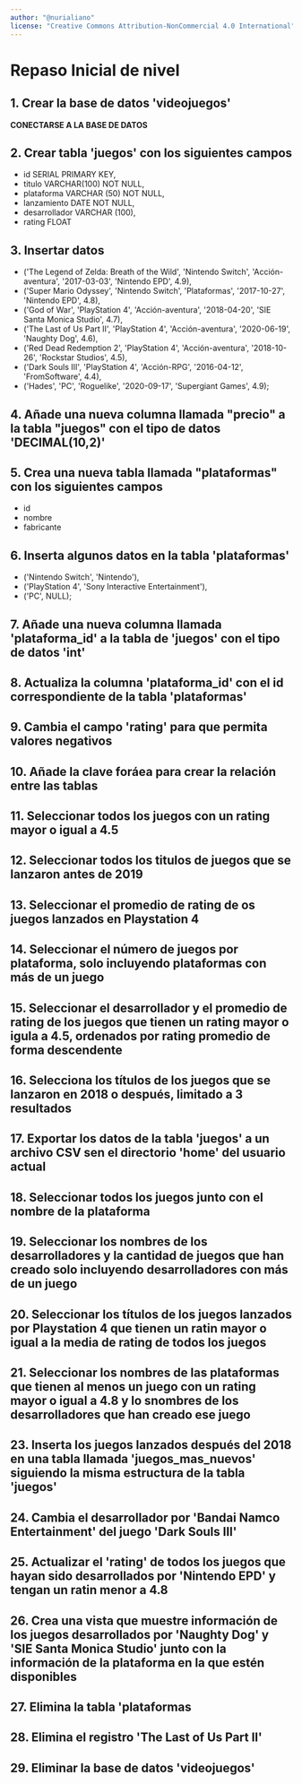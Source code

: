 ```yaml
---
author: "@nurialiano"
license: "Creative Commons Attribution-NonCommercial 4.0 International"
---
```


# Repaso Inicial de nivel

## 1. Crear la base de datos 'videojuegos'

**CONECTARSE A LA BASE DE DATOS**

## 2. Crear tabla 'juegos' con los siguientes campos

- id SERIAL PRIMARY KEY,
- titulo VARCHAR(100) NOT NULL,
- plataforma VARCHAR (50) NOT NULL,
- lanzamiento DATE NOT NULL,
- desarrollador VARCHAR (100),
- rating FLOAT

## 3. Insertar datos

- ('The Legend of Zelda: Breath of the Wild', 'Nintendo Switch', 'Acción-aventura', '2017-03-03', 'Nintendo EPD', 4.9),
- ('Super Mario Odyssey', 'Nintendo Switch', 'Plataformas', '2017-10-27', 'Nintendo EPD', 4.8),
- ('God of War', 'PlayStation 4', 'Acción-aventura', '2018-04-20', 'SIE Santa Monica Studio', 4.7),
- ('The Last of Us Part II', 'PlayStation 4', 'Acción-aventura', '2020-06-19', 'Naughty Dog', 4.6),
- ('Red Dead Redemption 2', 'PlayStation 4', 'Acción-aventura', '2018-10-26', 'Rockstar Studios', 4.5),
- ('Dark Souls III', 'PlayStation 4', 'Acción-RPG', '2016-04-12', 'FromSoftware', 4.4),
- ('Hades', 'PC', 'Roguelike', '2020-09-17', 'Supergiant Games', 4.9);

## 4. Añade una nueva columna llamada "precio" a la tabla "juegos" con el tipo de datos 'DECIMAL(10,2)'

## 5. Crea una nueva tabla llamada "plataformas" con los siguientes campos

- id
- nombre
- fabricante

## 6. Inserta algunos datos en la tabla 'plataformas'

- ('Nintendo Switch', 'Nintendo'),
- ('PlayStation 4', 'Sony Interactive Entertainment'),
- ('PC', NULL);

## 7. Añade una nueva columna llamada 'plataforma_id' a la tabla de 'juegos' con el tipo de datos 'int'

## 8. Actualiza la columna 'plataforma_id' con el id correspondiente de la tabla 'plataformas'

## 9. Cambia el campo 'rating' para que permita valores negativos

## 10. Añade la clave foráea para crear la relación entre las tablas

## 11. Seleccionar todos los juegos con un rating mayor o igual a 4.5

## 12. Seleccionar todos los titulos de juegos que se lanzaron antes de 2019

## 13. Seleccionar el promedio de rating de os juegos lanzados en Playstation 4

## 14. Seleccionar el número de juegos por plataforma, solo incluyendo plataformas con  más de un juego

## 15. Seleccionar el desarrollador y el promedio de rating de los juegos que tienen un rating mayor o igula a 4.5, ordenados por rating promedio de forma descendente

## 16. Selecciona los títulos de los juegos que se lanzaron en 2018 o después, limitado a 3 resultados

## 17. Exportar los datos de la tabla 'juegos' a un archivo CSV sen el directorio 'home' del usuario actual

## 18. Seleccionar todos los juegos junto con el nombre de la plataforma

## 19. Seleccionar los nombres de los desarrolladores y la cantidad de juegos que han creado solo incluyendo desarrolladores con más de un juego

## 20. Seleccionar los títulos de los juegos lanzados por Playstation 4 que tienen un ratin mayor o igual a la media de rating de todos los juegos

## 21. Seleccionar los nombres de las plataformas que tienen al menos un juego con un rating mayor o igual a 4.8 y lo snombres de los desarrolladores que han creado ese juego

## 23. Inserta los juegos lanzados después del 2018 en una tabla llamada 'juegos_mas_nuevos' siguiendo la misma estructura de la tabla 'juegos'

## 24. Cambia el desarrollador por 'Bandai Namco Entertainment' del juego 'Dark Souls III'

## 25. Actualizar el 'rating' de todos los juegos que hayan sido desarrollados por 'Nintendo EPD' y tengan un ratin menor a 4.8

## 26. Crea una vista que muestre información de los juegos desarrollados por 'Naughty Dog' y 'SIE Santa Monica Studio' junto con la información de la plataforma en la que estén disponibles

## 27. Elimina la tabla 'plataformas

## 28. Elimina el registro 'The Last of Us Part II'

## 29. Eliminar la base de datos 'videojuegos'

